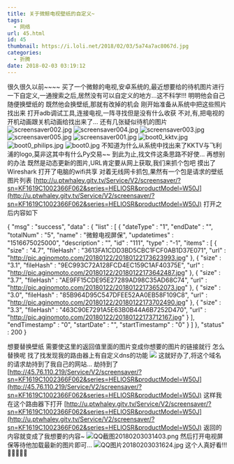 ```yaml
---
title: 关于微鲸电视壁纸的自定义~
tags:
  - 网络
url: 45.html
id: 45
thumbnail: https://i.loli.net/2018/02/03/5a74a7ac8067d.jpg
categories:
  - 折腾
date: 2018-02-03 03:19:12
---
```


很久很久以前\~\~\~\~
买了一个微鲸的电视,安卓系统的,最近想要给的待机图片进行一下自定义,一通搜索之后,居然没有可以自定义的地方...这不科学!!!
明明他会自己随便换壁纸的 既然他会换壁纸,那就有改掉的机会
刚开始准备从系统中把这些照片找出来 打开adb调试工具,连接电视,一阵寻找但是没有什么收获 不对,有,把电视的开机动画跟关机动画给找出来了... 还有几张疑似待机的图片 
![screensaver002.jpg](https://i.loli.net/2018/02/03/5a74a7a8b9ee5.jpg "screensaver002.jpg") 
![screensaver004.jpg](https://i.loli.net/2018/02/03/5a74a7ab5ce14.jpg "screensaver004.jpg") 
![screensaver003.jpg](https://i.loli.net/2018/02/03/5a74a7ac8067d.jpg "screensaver003.jpg") 
![screensaver005.jpg](https://i.loli.net/2018/02/03/5a74a7b05d6c2.jpg "screensaver005.jpg")
![screensaver001.jpg](https://i.loli.net/2018/02/03/5a74a7b0c41a7.jpg "screensaver001.jpg")
![boot0_kktv.jpg](https://i.loli.net/2018/02/03/5a74a78a37ba5.jpg "boot0_kktv.jpg") 
![boot0_philips.jpg](https://i.loli.net/2018/02/03/5a74a78a55c18.jpg "boot0_philips.jpg")
![boot0.jpg](https://i.loli.net/2018/02/03/5a74a78ad02f7.jpg "boot0.jpg") 
不知道为什么从系统中找出来了KKTV与飞利浦的logo,莫非这其中有什么Py交易~~ 到此为止,找文件这条思路不好使... 再想别的办法 既然是动态更新的图片,URL肯定要从网上获取,我们来抓个包吧 摸出了 Wireshark 打开了电脑的wifi共享 对着无线网卡抓包,果然有一个包是请求的壁纸图片列表 [http://u.ptwhaley.gitv.tv/Service/V2/screensaver/?sn=KF1619C1002366F062&series=HELIOSR&productModel=W50J](http://u.ptwhaley.gitv.tv/Service/V2/screensaver/?sn=KF1619C1002366F062&series=HELIOSR&productModel=W50J) 
打开之后内容如下

{
  "msg" : "success",
  "data" : {
    "list" : \[ {
      "dateType" : "1",
      "endDate" : "",
      "totalNum" : "5",
      "name" : "微鲸电视屏保",
      "updatetimes" : "1516675025000",
      "description" : "",
      "id" : "111",
      "type" : "-1",
      "items" : \[ {
        "size" : "4.7",
        "fileHash" : "3613FA1CDD3BD5CBC1FCF0AB1D37E071",
        "url" : "http://pic.aginomoto.com/20180122/20180122173623993.jpg"
      }, {
        "size" : "3.1",
        "fileHash" : "9EC993C72A128FCD4EC159C1AF40375E",
        "url" : "http://pic.aginomoto.com/20180122/20180122173642487.jpg"
      }, {
        "size" : "3.7",
        "fileHash" : "AE9FF15CDE95E27289AD98C35AD68C74",
        "url" : "http://pic.aginomoto.com/20180122/20180122173652073.jpg"
      }, {
        "size" : "3.0",
        "fileHash" : "85B964D95C547DFEE52AA0EB58F109C8",
        "url" : "http://pic.aginomoto.com/20180122/20180122173702490.jpg"
      }, {
        "size" : "3.3",
        "fileHash" : "463C90E7291A5E63B0B44A6B7252D470",
        "url" : "http://pic.aginomoto.com/20180122/20180122173712167.jpg"
      } \],
      "endTimestamp" : "0",
      "startDate" : "",
      "startTimestamp" : "0"
    } \]
  },
  "status" : 200
}

想要替换壁纸 需要使这里的返回值里面的图片变成你想要的图片的链接就行 怎么替换呢 找了找发现我的路由器上有自定义dns的功能 ![](https://i.loli.net/2018/02/03/5a74b7df9d82e.png) 这就好办了,将这个域名的请求劫持到了我自己的网站... 劫持到了[http://45.76.110.219/Service/V2/screensaver/?sn=KF1619C1002366F062&series=HELIOSR&productModel=W50J](http://45.76.110.219/Service/V2/screensaver/?sn=KF1619C1002366F062&series=HELIOSR&productModel=W50J) 
这样我在这个路由器下打开
[http://u.ptwhaley.gitv.tv/Service/V2/screensaver/?sn=KF1619C1002366F062&series=HELIOSR&productModel=W50J](http://u.ptwhaley.gitv.tv/Service/V2/screensaver/?sn=KF1619C1002366F062&series=HELIOSR&productModel=W50J) 
返回的内容就变成了我想要的内容~ ![QQ截图20180203031403.png](https://i.loli.net/2018/02/03/5a74b8837b05a.png "QQ截图20180203031403.png") 然后打开电视屏保等待他加载最新的图片即可... ![QQ图片20180203031624.jpg](https://i.loli.net/2018/02/03/5a74b90ea0bc3.jpg "QQ图片20180203031624.jpg") 这个人真好看!!!  
💋💋💋💋💋